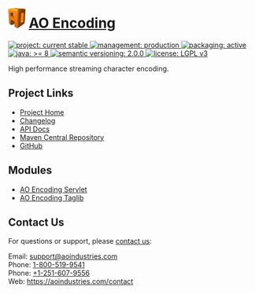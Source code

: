 # [<img src="ao-logo.png" alt="AO Logo" width="35" height="40">](https://github.com/aoindustries) [AO Encoding](https://github.com/aoindustries/ao-encoding)
<p>
	<a href="https://aoindustries.com/life-cycle#project-current-stable">
		<img src="https://aoindustries.com/ao-badges/project-current-stable.svg" alt="project: current stable" />
	</a>
	<a href="https://aoindustries.com/life-cycle#management-production">
		<img src="https://aoindustries.com/ao-badges/management-production.svg" alt="management: production" />
	</a>
	<a href="https://aoindustries.com/life-cycle#packaging-active">
		<img src="https://aoindustries.com/ao-badges/packaging-active.svg" alt="packaging: active" />
	</a>
	<br />
	<a href="https://docs.oracle.com/javase/8/docs/api/">
		<img src="https://aoindustries.com/ao-badges/java-8.svg" alt="java: &gt;= 8" />
	</a>
	<a href="http://semver.org/spec/v2.0.0.html">
		<img src="https://aoindustries.com/ao-badges/semver-2.0.0.svg" alt="semantic versioning: 2.0.0" />
	</a>
	<a href="https://www.gnu.org/licenses/lgpl-3.0">
		<img src="https://aoindustries.com/ao-badges/license-lgpl-3.0.svg" alt="license: LGPL v3" />
	</a>
</p>

High performance streaming character encoding.

## Project Links
* [Project Home](https://aoindustries.com/ao-encoding/)
* [Changelog](https://aoindustries.com/ao-encoding/changelog)
* [API Docs](https://aoindustries.com/ao-encoding/apidocs/)
* [Maven Central Repository](https://search.maven.org/artifact/com.aoindustries/ao-encoding)
* [GitHub](https://github.com/aoindustries/ao-encoding)

## Modules
* [AO Encoding Servlet](https://github.com/aoindustries/ao-encoding-servlet)
* [AO Encoding Taglib](https://github.com/aoindustries/ao-encoding-taglib)

## Contact Us
For questions or support, please [contact us](https://aoindustries.com/contact):

Email: [support@aoindustries.com](mailto:support@aoindustries.com)  
Phone: [1-800-519-9541](tel:1-800-519-9541)  
Phone: [+1-251-607-9556](tel:+1-251-607-9556)  
Web: https://aoindustries.com/contact
